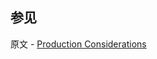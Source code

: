 ## 参见

原文 - [Production Considerations]( https://docs.mongodb.com/manual/core/transactions-production-consideration/ )

